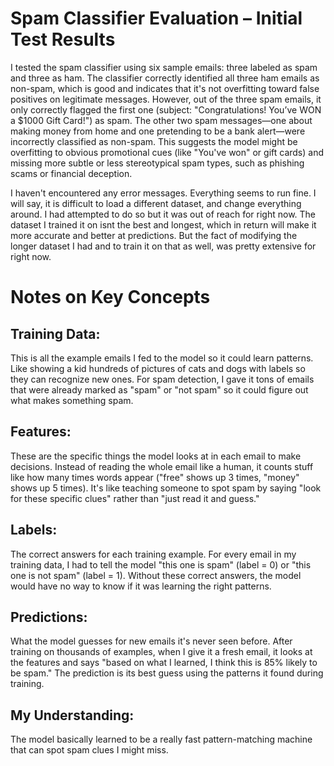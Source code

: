 # Spam Classifier Evaluation – Initial Test Results

I tested the spam classifier using six sample emails: three labeled as spam and three as ham. The classifier correctly identified all three ham emails as non-spam, which is good and indicates that it's not overfitting toward false positives on legitimate messages. However, out of the three spam emails, it only correctly flagged the first one (subject: "Congratulations! You’ve WON a $1000 Gift Card!") as spam. The other two spam messages—one about making money from home and one pretending to be a bank alert—were incorrectly classified as non-spam. This suggests the model might be overfitting to obvious promotional cues (like "You've won" or gift cards) and missing more subtle or less stereotypical spam types, such as phishing scams or financial deception.

I haven't encountered any error messages. Everything seems to run fine. I will say, it is difficult to load a different dataset, and change everything around. I had attempted to do so but it was out of reach for right now. The dataset I trained it on isnt the best and longest, which in return will make it more accurate and better at predictions. But the fact of modifying the longer dataset I had and to train it on that as well, was pretty extensive for right now.

# Notes on Key Concepts
## Training Data:
This is all the example emails I fed to the model so it could learn patterns. Like showing a kid hundreds of pictures of cats and dogs with labels so they can recognize new ones. For spam detection, I gave it tons of emails that were already marked as "spam" or "not spam" so it could figure out what makes something spam.

## Features:
These are the specific things the model looks at in each email to make decisions. Instead of reading the whole email like a human, it counts stuff like how many times words appear ("free" shows up 3 times, "money" shows up 5 times). It's like teaching someone to spot spam by saying "look for these specific clues" rather than "just read it and guess."

## Labels:
The correct answers for each training example. For every email in my training data, I had to tell the model "this one is spam" (label = 0) or "this one is not spam" (label = 1). Without these correct answers, the model would have no way to know if it was learning the right patterns.

## Predictions:
What the model guesses for new emails it's never seen before. After training on thousands of examples, when I give it a fresh email, it looks at the features and says "based on what I learned, I think this is 85% likely to be spam." The prediction is its best guess using the patterns it found during training.

## My Understanding: 
The model basically learned to be a really fast pattern-matching machine that can spot spam clues I might miss.
